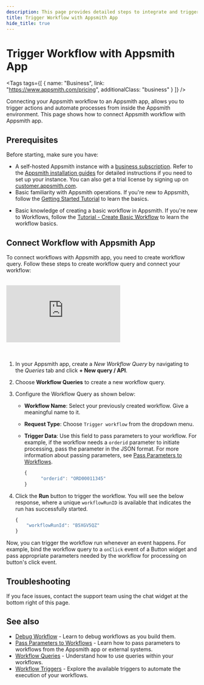```yaml
---
description: This page provides detailed steps to integrate and trigger a workflow from an Appsmith app.
title: Trigger Workflow with Appsmith App
hide_title: true
---
```

 <!-- vale off -->

<div className="tag-wrapper">
 <h1>Trigger Workflow with Appsmith App</h1>

<Tags
tags={[
{ name: "Business", link: "https://www.appsmith.com/pricing", additionalClass: "business" }
]}
/>

</div>

<!-- vale on -->

Connecting your Appsmith workflow to an Appsmith app, allows you to trigger actions and automate processes from inside the Appsmith environment. This page shows how to connect Appsmith workflow with Appsmith app.

## Prerequisites

Before starting, make sure you have:
- A self-hosted Appsmith instance with a [business subscription](https://www.appsmith.com/pricing). Refer to the [Appsmith installation guides](/getting-started/setup/installation-guides) for detailed instructions if you need to set up your instance. You can also get a trial license by signing up on [customer.appsmith.com](https://customer.appsmith.com/).
- Basic familiarity with Appsmith operations. If you're new to Appsmith, follow the [Getting Started Tutorial](/getting-started/tutorials/start-building) to learn the basics.
* Basic knowledge of creating a basic workflow in Appsmith. If you're new to Workflows, follow the [Tutorial - Create Basic Workflow](/workflows/tutorials/create-workflow) to learn the workflow basics.


## Connect Workflow with Appsmith App

To connect workflows with Appsmith app, you need to create workflow query. Follow these steps to create workflow query and connect your workflow:

 <br/>  
 <div style={{ position: "relative", paddingBottom: "calc(50.520833333333336% + 41px)", height: "0", width: "100%" }}>
    <iframe src="https://demo.arcade.software/UA07mpIDNfWd8hyKzF2U?embed" frameborder="0" loading="lazy" webkitallowfullscreen mozallowfullscreen allowfullscreen style={{ position: "absolute", top: "0", left: "0", width: "100%", height: "100%", colorScheme: "light" }} title="Appsmith | Connect Workflow with Appsmith App">
    </iframe>
    </div>
<br/><br/>

1. In your Appsmith app, create a _New Workflow Query_ by navigating to the _Queries_ tab and click **+ New query / API**.
2. Choose **Workflow Queries** to create a new workflow query.
3. Configure the Workflow Query as shown below:
   * **Workflow Name**: Select your previously created workflow. Give a meaningful name to it.
   * **Request Type**: Choose `Trigger workflow` from the dropdown menu.
   * **Trigger Data**: Use this field to pass parameters to your workflow. For example, if the workflow needs a `orderid` parameter to initiate processing, pass the parameter in the JSON format. For more information about passing parameters, see [Pass Parameters to Workflows](/workflows/reference/pass-parameters-to-workflows).

      ```javascript
      {
            "orderid": "ORD00011345"
      }


4. Click the **Run** button to trigger the workflow. You will see the below response, where a unique `workflowRunID` is available that indicates the run has successfully started.

    ```javascript
    {
        "workflowRunId": "B5XGV5QZ"
    }
    ```

Now, you can trigger the workflow run whenever an event happens. For example, bind the workflow query to a `onClick` event of a Button widget and pass appropriate parameters needed by the workflow for processing on button's click event.

## Troubleshooting

If you face issues, contact the support team using the chat widget at the bottom right of this page.

## See also

* [Debug Workflow](/workflows/how-to-guides/debug-workflow) - Learn to debug workflows as you build them.
* [Pass Parameters to Workflows](/workflows/reference/pass-parameters-to-workflows) - Learn how to pass parameters to workflows from the Appsmith app or external systems.
* [Workflow Queries](/workflows/reference/workflow-queries) - Understand how to use queries within your workflows.
* [Workflow Triggers](/workflows/reference/workflow-triggers) - Explore the available triggers to automate the execution of your workflows.